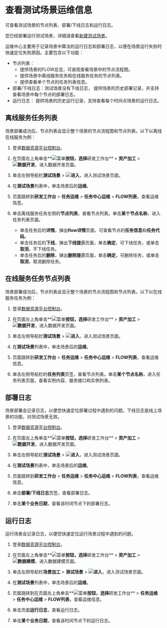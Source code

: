 # 查看测试场景运维信息

可查看测试场景的节点列表、部署/下线日志和运行日志。

您已经部署运行测试场景，详细请查看[新建测试场景]()。

运维中心主要用于记录场景中算法的运行日志和部署日志，以便在场景运行失败时快速定位失败原因。主要包含以下功能：

-   节点列表：
    -   提供场景的FLOW总览，可直观查看场景中的节点流程图。
    -   提供场景中离线服务任务和在线服务任务的节点列表。
    -   提供查看单个节点的任务列表信息。
-   部署/下线日志：测试场景没有下线日志， 提供场景的历史部署记录，并支持查看场景中每个节点的部署日志。
-   运行日志： 提供场景的历史运行记录，支持查看每个时间点场景的运行日志。

## 离线服务任务列表

场景部署成功后，节点列表会显示整个场景的节点流程图和节点列表。以下以离线在线服务为例：

1.  登录[数据资源平台控制台](https://dataq.console.aliyun.com)。

2.  在页面左上角单击**![菜单](https://static-aliyun-doc.oss-accelerate.aliyuncs.com/assets/img/zh-CN/6504337061/p188771.png)**按钮，选择**研发工作台** \> **资产加工** \> **![数据开发](https://static-aliyun-doc.oss-accelerate.aliyuncs.com/assets/img/zh-CN/2524223261/p282097.png)**，进入数据开发页面。

3.  单击左侧导航栏**测试场景** \> **![进入](https://static-aliyun-doc.oss-accelerate.aliyuncs.com/assets/img/zh-CN/6504337061/p188815.png)**，进入测试场景页面。

4.  在**测试场景**列表中，单击场景后的**运维**。

5.  页面跳转到**研发工作台** \> **任务运维** \> **任务中心运维** \> **FLOW列表**，查看运维信息。

6.  单击离线服务任务左侧的**节点列表**，查看节点列表。单击**某个节点名称**，进入任务列表页面。

    -   单击任务后的**详情**，弹出**flow详情**页面，可查看节点的**任务信息**和**任务代码**。
    -   单击任务后的**下线**，弹出**下线提示**页面，单击**确定**，可下线任务，或单击**取消**，不下线任务。
    -   单击任务后的**删除**，弹出**删除提示**页面，单击**确定**，可删除任务，或单击**取消**，取消删除任务。

## 在线服务任务节点列表

场景部署成功后，节点列表会显示整个场景的节点流程图和节点列表。以下以在线服务任务为例：

1.  登录[数据资源平台控制台](https://dataq.console.aliyun.com)。

2.  在页面左上角单击**![菜单](https://static-aliyun-doc.oss-accelerate.aliyuncs.com/assets/img/zh-CN/6504337061/p188771.png)**按钮，选择**研发工作台** \> **资产加工** \> **![数据开发](https://static-aliyun-doc.oss-accelerate.aliyuncs.com/assets/img/zh-CN/2524223261/p282097.png)**，进入数据开发页面。

3.  单击左侧导航栏**测试场景** \> **![进入](https://static-aliyun-doc.oss-accelerate.aliyuncs.com/assets/img/zh-CN/6504337061/p188815.png)**，进入测试场景页面。

4.  在**测试场景**列表中，单击场景后的**运维**。

5.  页面跳转到**研发工作台** \> **任务运维** \> **任务中心运维** \> **FLOW列表**，查看运维信息。

6.  单击左侧导航栏的**任务列表**页签，查看节点列表。单击**某个节点名称**，进入任务列表页面，查看实例内容、服务接口和实例列表。


## 部署日志

场景部署会记录日志，以便您快速定位部署过程中遇到的问题。下线日志是线上场景的功能，对测试场景无效。

1.  登录[数据资源平台控制台](https://dataq.console.aliyun.com)。

2.  在页面左上角单击**![菜单](https://static-aliyun-doc.oss-accelerate.aliyuncs.com/assets/img/zh-CN/6504337061/p188771.png)**按钮，选择**研发工作台** \> **资产加工** \> **![数据开发](https://static-aliyun-doc.oss-accelerate.aliyuncs.com/assets/img/zh-CN/2524223261/p282097.png)**，进入数据开发页面。

3.  单击左侧导航栏**测试场景** \> **![进入](https://static-aliyun-doc.oss-accelerate.aliyuncs.com/assets/img/zh-CN/6504337061/p188815.png)**，进入测试场景页面。

4.  在**测试场景**列表中，单击场景后的**运维**。

5.  页面跳转到**研发工作台** \> **任务运维** \> **任务中心运维** \> **FLOW列表**，查看运维信息。

6.  单击**部署/下线日志**页签，查看部署日志。

7.  单击**某个业务日期**，查看该时间节点下的部署日志。


## 运行日志

运行场景会记录日志，以便您快速定位运行场景过程中遇到的问题。

1.  登录[数据资源平台控制台](https://dataq.console.aliyun.com)。

2.  在页面左上角单击**![菜单](https://static-aliyun-doc.oss-accelerate.aliyuncs.com/assets/img/zh-CN/6504337061/p188771.png)**按钮，选择**研发工作台** \> **资产加工** \> **![数据建模](https://static-aliyun-doc.oss-accelerate.aliyuncs.com/assets/img/zh-CN/7366900161/p208211.png)**，进入数据建模页面。

3.  单击左侧导航栏**场景加工** \> **测试场景** \> **![进入](https://static-aliyun-doc.oss-accelerate.aliyuncs.com/assets/img/zh-CN/6504337061/p188815.png)**，进入测试场景页面。

4.  在**测试场景**列表中，单击场景后的**运维**。

5.  页面跳转到在页面左上角单击**![菜单](https://static-aliyun-doc.oss-accelerate.aliyuncs.com/assets/img/zh-CN/6504337061/p188771.png)**按钮，选择**研发工作台** \> **任务运维** \> **任务中心运维** \> **FLOW列表**，查看运维信息。

6.  单击页面**运行日志**，查看运行日志。

7.  单击**某个业务日期**，查看该时间节点下的运行日志。


